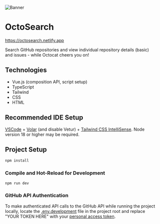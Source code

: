 ![Banner](https://github.com/user-attachments/assets/9c845a20-224d-4b84-b44e-315b1e47bb63)

# OctoSearch

https://octosearch.netlify.app

Search GitHub repositories and view individual repository details (basic) and issues -  while Octocat cheers you on!

## Technologies
* Vue.js (composition API, script setup)
* TypeScript
* Tailwind
* CSS
* HTML

## Recommended IDE Setup

[VSCode](https://code.visualstudio.com/) + [Volar](https://marketplace.visualstudio.com/items?itemName=Vue.volar) (and disable Vetur) + [Tailwind CSS IntelliSense](https://marketplace.visualstudio.com/items?itemName=bradlc.vscode-tailwindcss). Node version 18 or higher may be required.

## Project Setup

```sh
npm install
```

### Compile and Hot-Reload for Development

```sh
npm run dev
```

### GitHub API Authentication
To make authenticated API calls to the GitHub API while running the project locally, locate the [.env.development](https://github.com/moniquejb/octosearch/blob/main/.env.development) file in the project root and replace "YOUR TOKEN HERE" with your [personal access token](https://docs.github.com/en/authentication/keeping-your-account-and-data-secure/managing-your-personal-access-tokens).
